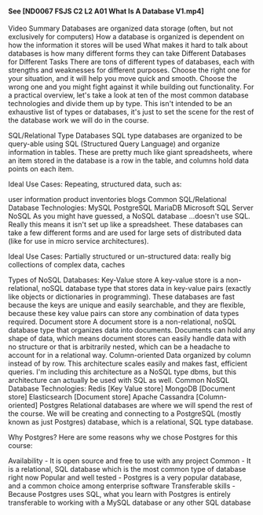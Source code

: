 #### See [ND0067 FSJS C2 L2 A01 What Is A Database V1.mp4]
Video Summary
Databases are organized data storage (often, but not exclusively for computers)
How a database is organized is dependent on how the information it stores will be used
What makes it hard to talk about databases is how many different forms they can take
Different Databases for Different Tasks
There are tons of different types of databases, each with strengths and weaknesses for different purposes. Choose the right one for your situation, and it will help you move quick and smooth. Choose the wrong one and you might fight against it while building out functionality. For a practical overview, let's take a look at ten of the most common database technologies and divide them up by type. This isn't intended to be an exhaustive list of types or databases, it's just to set the scene for the rest of the database work we will do in the course.

SQL/Relational Type Databases
SQL type databases are organized to be query-able using SQL (Structured Query Language) and organize information in tables. These are pretty much like giant spreadsheets, where an item stored in the database is a row in the table, and columns hold data points on each item.

Ideal Use Cases:
Repeating, structured data, such as:

user information
product inventories
blogs
Common SQL/Relational Database Technologies:
MySQL
PostgreSQL
MariaDB
Microsoft SQL Server
NoSQL
As you might have guessed, a NoSQL database ...doesn't use SQL. Really this means it isn't set up like a spreadsheet. These databases can take a few different forms and are used for large sets of distributed data (like for use in micro service architectures).

Ideal Use Cases:
Partially structured or un-structured data: really big collections of complex data, caches

Types of NoSQL Databases:
Key-Value store
A key-value store is a non-relational, noSQL database type that stores data in key-value pairs (exactly like objects or dictionaries in programming). These databases are fast because the keys are unique and easily searchable, and they are flexible, because these key value pairs can store any combination of data types required.
Document store
A document store is a non-relational, noSQL database type that organizes data into documents. Documents can hold any shape of data, which means document stores can easily handle data with no structure or that is arbitrarily nested, which can be a headache to account for in a relational way.
Column-oriented
Data organized by column instead of by row. This architecture scales easily and makes fast, efficient queries. I'm including this architecture as a NoSQL type dbms, but this architecture can actually be used with SQL as well.
Common NoSQL Database Technologies:
Redis [Key Value store]
MongoDB [Document store]
Elasticsearch [Document store]
Apache Cassandra [Column-oriented]
Postgres
Relational databases are where we will spend the rest of the course. We will be creating and connecting to a PostgreSQL (mostly known as just Postgres) database, which is a relational, SQL type database.

Why Postgres?
Here are some reasons why we chose Postgres for this course:

Availability - It is open source and free to use with any project
Common - It is a relational, SQL database which is the most common type of database right now
Popular and well tested - Postgres is a very popular database, and a common choice among enterprise software
Transferable skills - Because Postgres uses SQL, what you learn with Postgres is entirely transferable to working with a MySQL database or any other SQL database